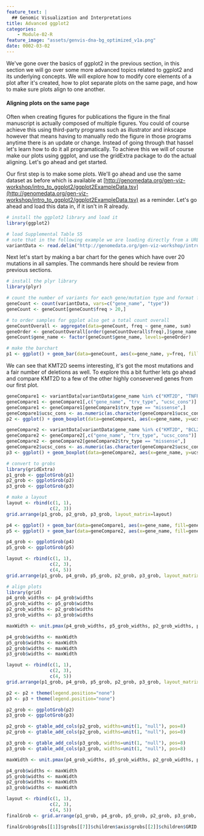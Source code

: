 ```yaml
---
feature_text: |
  ## Genomic Visualization and Interpretations
title: Advanced ggplot2
categories:
    - Module-02-R
feature_image: "assets/genvis-dna-bg_optimized_v1a.png"
date: 0002-03-02
---
```


We've gone over the basics of ggplot2 in the previous section, in this section we will go over some more advanced topics related to ggplot2 and its underlying concepts. We will explore how to modify core elements of a plot after it's created, how to plot separate plots on the same page, and how to make sure plots align to one another.

#### Aligning plots on the same page

Often when creating figures for publications the figure in the final manuscript is actually composed of multiple figures. You could of course achieve this using third-party programs such as illustrator and inkscape however that means having to manually redo the figure in those programs anytime there is an update or change. Instead of going through that hassel let's learn how to do it all programatically. To achieve this we will of course make our plots using ggplot, and use the gridExtra package to do the actual aligning. Let's go ahead and get started.

Our first step is to make some plots. We'll go ahead and use the same dataset as before which is available at [http://genomedata.org/gen-viz-workshop/intro_to_ggplot2/ggplot2ExampleData.tsv](http://genomedata.org/gen-viz-workshop/intro_to_ggplot2/ggplot2ExampleData.tsv) as a reminder. Let's go ahead and load this data in, if it isn't in R already.

```R
# install the ggplot2 library and load it
library(ggplot2)

# load Supplemental Table S5
# note that in the following example we are loading directly from a URL (instead of dowloading it to the instance first)
variantData <- read.delim("http://genomedata.org/gen-viz-workshop/intro_to_ggplot2/ggplot2ExampleData.tsv")
```

Next let's start by making a bar chart for the genes which have over 20 mutations in all samples. The commands here should be review from previous sections.

```R
# install the plyr library
library(plyr)

# count the number of variants for each gene/mutation type and format for ggplot
geneCount <- count(variantData, vars=c("gene_name", "type"))
geneCount <- geneCount[geneCount$freq > 20,]

# to order samples for ggplot also get a total count overall
geneCountOverall <- aggregate(data=geneCount, freq ~ gene_name, sum)
geneOrder <- geneCountOverall[order(geneCountOverall$freq),]$gene_name
geneCount$gene_name <- factor(geneCount$gene_name, levels=geneOrder)

# make the barchart
p1 <- ggplot() + geom_bar(data=geneCount, aes(x=gene_name, y=freq, fill=type), stat="identity") + xlab("Gene") + ylab("Frequency") + scale_fill_manual("Mutation", values=c("#F97F51", "#55E6C1")) + theme_bw() + theme(plot.background = element_rect(color="red", size=2))

```

We can see that KMT2D seems interesting, it's got the most mutations and a fair number of deletions as well. To explore this a bit further lets go ahead and compare KMT2D to a few of the other highly conseverved genes from our first plot.

```R
geneCompare1 <- variantData[variantData$gene_name %in% c("KMT2D", "TNFRSF14"),]
geneCompare1 <- geneCompare1[,c("gene_name", "trv_type", "ucsc_cons")]
geneCompare1 <- geneCompare1[geneCompare1$trv_type == "missense",]
geneCompare1$ucsc_cons <- as.numeric(as.character(geneCompare1$ucsc_cons))
p2 <- ggplot() + geom_boxplot(data=geneCompare1, aes(x=gene_name, y=ucsc_cons, fill=gene_name)) + scale_fill_manual("Gene", values=c("#e84118", "#e1b12c")) + theme_bw() + xlab("Gene") + ylab("Conservation\nscore") + theme(plot.background = element_rect(color="dodgerblue", size=2))
```

```R
geneCompare2 <- variantData[variantData$gene_name %in% c("KMT2D", "BCL2"),]
geneCompare2 <- geneCompare2[,c("gene_name", "trv_type", "ucsc_cons")]
geneCompare2 <- geneCompare2[geneCompare2$trv_type == "missense",]
geneCompare2$ucsc_cons <- as.numeric(as.character(geneCompare2$ucsc_cons))
p3 <- ggplot() + geom_boxplot(data=geneCompare2, aes(x=gene_name, y=ucsc_cons, fill=gene_name)) + scale_fill_manual("Gene", values=c("#e84118", "#4cd137")) + theme_bw() + xlab("Gene") + ylab("Conservation\nscore") + theme(plot.background = element_rect(color="green", size=2))
```

```R
# convert to grobs
library(gridExtra)
p1_grob <- ggplotGrob(p1)
p2_grob <- ggplotGrob(p2)
p3_grob <- ggplotGrob(p3)

# make a layout
layout <- rbind(c(1, 1),
                c(2, 3))
grid.arrange(p1_grob, p2_grob, p3_grob, layout_matrix=layout)

```

```R
p4 <- ggplot() + geom_bar(data=geneCompare1, aes(x=gene_name, fill=gene_name)) + scale_fill_manual("Gene", values=c("#e84118", "#e1b12c")) + theme_bw() + theme(plot.background = element_rect(color="darkorange2", size=2)) + xlab("Frequency") + ylab("Gene")
p5 <- ggplot() + geom_bar(data=geneCompare2, aes(x=gene_name, fill=gene_name)) + scale_fill_manual("Gene", values=c("#e84118", "#4cd137")) + theme_bw() + theme(plot.background = element_rect(color="black", size=2)) + xlab("Frequency") + ylab("Gene")
```

```R
p4_grob <- ggplotGrob(p4)
p5_grob <- ggplotGrob(p5)

layout <- rbind(c(1, 1),
                c(2, 3),
                c(4, 5))
grid.arrange(p1_grob, p4_grob, p5_grob, p2_grob, p3_grob, layout_matrix=layout)
```

```R
# align plots
library(grid)
p4_grob_widths <- p4_grob$widths
p5_grob_widths <- p5_grob$widths
p2_grob_widths <- p2_grob$widths
p3_grob_widths <- p3_grob$widths

maxWidth <- unit.pmax(p4_grob_widths, p5_grob_widths, p2_grob_widths, p3_grob_widths)

p4_grob$widths <- maxWidth
p5_grob$widths <- maxWidth
p2_grob$widths <- maxWidth
p3_grob$widths <- maxWidth

layout <- rbind(c(1, 1),
                c(2, 3),
                c(4, 5))
grid.arrange(p1_grob, p4_grob, p5_grob, p2_grob, p3_grob, layout_matrix=layout)
```

```R
p2 <- p2 + theme(legend.position="none")
p3 <- p3 + theme(legend.position="none")

p2_grob <- ggplotGrob(p2)
p3_grob <- ggplotGrob(p3)

p2_grob <- gtable_add_cols(p2_grob, widths=unit(1, "null"), pos=8)
p2_grob <- gtable_add_cols(p2_grob, widths=unit(1, "null"), pos=8)

p3_grob <- gtable_add_cols(p3_grob, widths=unit(1, "null"), pos=8)
p3_grob <- gtable_add_cols(p3_grob, widths=unit(1, "null"), pos=8)

maxWidth <- unit.pmax(p4_grob_widths, p5_grob_widths, p2_grob_widths, p3_grob_widths)

p4_grob$widths <- maxWidth
p5_grob$widths <- maxWidth
p2_grob$widths <- maxWidth
p3_grob$widths <- maxWidth

layout <- rbind(c(1, 1),
                c(2, 3),
                c(4, 5))
finalGrob <- grid.arrange(p1_grob, p4_grob, p5_grob, p2_grob, p3_grob, layout_matrix=layout)
```

```R
finalGrob$grobs[[1]]$grobs[[7]]$children$axis$grobs[[2]]$children$GRID.text.6880$gp$col <- c("blue", "blue", "blue", "blue", "blue", "red", "red", "blue", "red")
```
